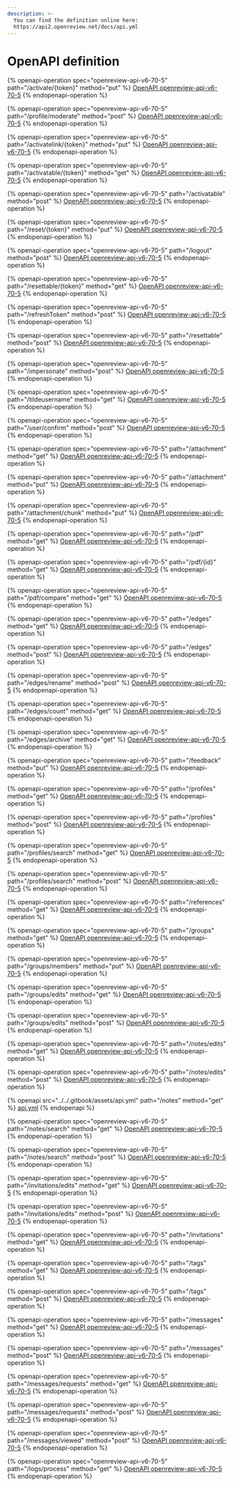```yaml
---
description: >-
  You can find the definition online here:
  https://api2.openreview.net/docs/api.yml
---
```


# OpenAPI definition

{% openapi-operation spec="openreview-api-v6-70-5" path="/activate/{token}" method="put" %}
[OpenAPI openreview-api-v6-70-5](https://api2.openreview.net/docs/api.yml)
{% endopenapi-operation %}

{% openapi-operation spec="openreview-api-v6-70-5" path="/profile/moderate" method="post" %}
[OpenAPI openreview-api-v6-70-5](https://api2.openreview.net/docs/api.yml)
{% endopenapi-operation %}

{% openapi-operation spec="openreview-api-v6-70-5" path="/activatelink/{token}" method="put" %}
[OpenAPI openreview-api-v6-70-5](https://api2.openreview.net/docs/api.yml)
{% endopenapi-operation %}

{% openapi-operation spec="openreview-api-v6-70-5" path="/activatable/{token}" method="get" %}
[OpenAPI openreview-api-v6-70-5](https://api2.openreview.net/docs/api.yml)
{% endopenapi-operation %}

{% openapi-operation spec="openreview-api-v6-70-5" path="/activatable" method="post" %}
[OpenAPI openreview-api-v6-70-5](https://api2.openreview.net/docs/api.yml)
{% endopenapi-operation %}

{% openapi-operation spec="openreview-api-v6-70-5" path="/reset/{token}" method="put" %}
[OpenAPI openreview-api-v6-70-5](https://api2.openreview.net/docs/api.yml)
{% endopenapi-operation %}

{% openapi-operation spec="openreview-api-v6-70-5" path="/logout" method="post" %}
[OpenAPI openreview-api-v6-70-5](https://api2.openreview.net/docs/api.yml)
{% endopenapi-operation %}

{% openapi-operation spec="openreview-api-v6-70-5" path="/resettable/{token}" method="get" %}
[OpenAPI openreview-api-v6-70-5](https://api2.openreview.net/docs/api.yml)
{% endopenapi-operation %}

{% openapi-operation spec="openreview-api-v6-70-5" path="/refreshToken" method="post" %}
[OpenAPI openreview-api-v6-70-5](https://api2.openreview.net/docs/api.yml)
{% endopenapi-operation %}

{% openapi-operation spec="openreview-api-v6-70-5" path="/resettable" method="post" %}
[OpenAPI openreview-api-v6-70-5](https://api2.openreview.net/docs/api.yml)
{% endopenapi-operation %}

{% openapi-operation spec="openreview-api-v6-70-5" path="/impersonate" method="post" %}
[OpenAPI openreview-api-v6-70-5](https://api2.openreview.net/docs/api.yml)
{% endopenapi-operation %}

{% openapi-operation spec="openreview-api-v6-70-5" path="/tildeusername" method="get" %}
[OpenAPI openreview-api-v6-70-5](https://api2.openreview.net/docs/api.yml)
{% endopenapi-operation %}

{% openapi-operation spec="openreview-api-v6-70-5" path="/user/confirm" method="post" %}
[OpenAPI openreview-api-v6-70-5](https://api2.openreview.net/docs/api.yml)
{% endopenapi-operation %}

{% openapi-operation spec="openreview-api-v6-70-5" path="/attachment" method="get" %}
[OpenAPI openreview-api-v6-70-5](https://api2.openreview.net/docs/api.yml)
{% endopenapi-operation %}

{% openapi-operation spec="openreview-api-v6-70-5" path="/attachment" method="put" %}
[OpenAPI openreview-api-v6-70-5](https://api2.openreview.net/docs/api.yml)
{% endopenapi-operation %}

{% openapi-operation spec="openreview-api-v6-70-5" path="/attachment/chunk" method="put" %}
[OpenAPI openreview-api-v6-70-5](https://api2.openreview.net/docs/api.yml)
{% endopenapi-operation %}

{% openapi-operation spec="openreview-api-v6-70-5" path="/pdf" method="get" %}
[OpenAPI openreview-api-v6-70-5](https://api2.openreview.net/docs/api.yml)
{% endopenapi-operation %}

{% openapi-operation spec="openreview-api-v6-70-5" path="/pdf/{id}" method="get" %}
[OpenAPI openreview-api-v6-70-5](https://api2.openreview.net/docs/api.yml)
{% endopenapi-operation %}

{% openapi-operation spec="openreview-api-v6-70-5" path="/pdf/compare" method="get" %}
[OpenAPI openreview-api-v6-70-5](https://api2.openreview.net/docs/api.yml)
{% endopenapi-operation %}

{% openapi-operation spec="openreview-api-v6-70-5" path="/edges" method="get" %}
[OpenAPI openreview-api-v6-70-5](https://api2.openreview.net/docs/api.yml)
{% endopenapi-operation %}

{% openapi-operation spec="openreview-api-v6-70-5" path="/edges" method="post" %}
[OpenAPI openreview-api-v6-70-5](https://api2.openreview.net/docs/api.yml)
{% endopenapi-operation %}

{% openapi-operation spec="openreview-api-v6-70-5" path="/edges/rename" method="post" %}
[OpenAPI openreview-api-v6-70-5](https://api2.openreview.net/docs/api.yml)
{% endopenapi-operation %}

{% openapi-operation spec="openreview-api-v6-70-5" path="/edges/count" method="get" %}
[OpenAPI openreview-api-v6-70-5](https://api2.openreview.net/docs/api.yml)
{% endopenapi-operation %}

{% openapi-operation spec="openreview-api-v6-70-5" path="/edges/archive" method="get" %}
[OpenAPI openreview-api-v6-70-5](https://api2.openreview.net/docs/api.yml)
{% endopenapi-operation %}

{% openapi-operation spec="openreview-api-v6-70-5" path="/feedback" method="put" %}
[OpenAPI openreview-api-v6-70-5](https://api2.openreview.net/docs/api.yml)
{% endopenapi-operation %}

{% openapi-operation spec="openreview-api-v6-70-5" path="/profiles" method="get" %}
[OpenAPI openreview-api-v6-70-5](https://api2.openreview.net/docs/api.yml)
{% endopenapi-operation %}

{% openapi-operation spec="openreview-api-v6-70-5" path="/profiles" method="post" %}
[OpenAPI openreview-api-v6-70-5](https://api2.openreview.net/docs/api.yml)
{% endopenapi-operation %}

{% openapi-operation spec="openreview-api-v6-70-5" path="/profiles/search" method="get" %}
[OpenAPI openreview-api-v6-70-5](https://api2.openreview.net/docs/api.yml)
{% endopenapi-operation %}

{% openapi-operation spec="openreview-api-v6-70-5" path="/profiles/search" method="post" %}
[OpenAPI openreview-api-v6-70-5](https://api2.openreview.net/docs/api.yml)
{% endopenapi-operation %}

{% openapi-operation spec="openreview-api-v6-70-5" path="/references" method="get" %}
[OpenAPI openreview-api-v6-70-5](https://api2.openreview.net/docs/api.yml)
{% endopenapi-operation %}

{% openapi-operation spec="openreview-api-v6-70-5" path="/groups" method="get" %}
[OpenAPI openreview-api-v6-70-5](https://api2.openreview.net/docs/api.yml)
{% endopenapi-operation %}

{% openapi-operation spec="openreview-api-v6-70-5" path="/groups/members" method="put" %}
[OpenAPI openreview-api-v6-70-5](https://api2.openreview.net/docs/api.yml)
{% endopenapi-operation %}

{% openapi-operation spec="openreview-api-v6-70-5" path="/groups/edits" method="get" %}
[OpenAPI openreview-api-v6-70-5](https://api2.openreview.net/docs/api.yml)
{% endopenapi-operation %}

{% openapi-operation spec="openreview-api-v6-70-5" path="/groups/edits" method="post" %}
[OpenAPI openreview-api-v6-70-5](https://api2.openreview.net/docs/api.yml)
{% endopenapi-operation %}

{% openapi-operation spec="openreview-api-v6-70-5" path="/notes/edits" method="get" %}
[OpenAPI openreview-api-v6-70-5](https://api2.openreview.net/docs/api.yml)
{% endopenapi-operation %}

{% openapi-operation spec="openreview-api-v6-70-5" path="/notes/edits" method="post" %}
[OpenAPI openreview-api-v6-70-5](https://api2.openreview.net/docs/api.yml)
{% endopenapi-operation %}

{% openapi src="../../.gitbook/assets/api.yml" path="/notes" method="get" %}
[api.yml](../../.gitbook/assets/api.yml)
{% endopenapi %}

{% openapi-operation spec="openreview-api-v6-70-5" path="/notes/search" method="get" %}
[OpenAPI openreview-api-v6-70-5](https://api2.openreview.net/docs/api.yml)
{% endopenapi-operation %}

{% openapi-operation spec="openreview-api-v6-70-5" path="/notes/search" method="post" %}
[OpenAPI openreview-api-v6-70-5](https://api2.openreview.net/docs/api.yml)
{% endopenapi-operation %}

{% openapi-operation spec="openreview-api-v6-70-5" path="/invitations/edits" method="get" %}
[OpenAPI openreview-api-v6-70-5](https://api2.openreview.net/docs/api.yml)
{% endopenapi-operation %}

{% openapi-operation spec="openreview-api-v6-70-5" path="/invitations/edits" method="post" %}
[OpenAPI openreview-api-v6-70-5](https://api2.openreview.net/docs/api.yml)
{% endopenapi-operation %}

{% openapi-operation spec="openreview-api-v6-70-5" path="/invitations" method="get" %}
[OpenAPI openreview-api-v6-70-5](https://api2.openreview.net/docs/api.yml)
{% endopenapi-operation %}

{% openapi-operation spec="openreview-api-v6-70-5" path="/tags" method="get" %}
[OpenAPI openreview-api-v6-70-5](https://api2.openreview.net/docs/api.yml)
{% endopenapi-operation %}

{% openapi-operation spec="openreview-api-v6-70-5" path="/tags" method="post" %}
[OpenAPI openreview-api-v6-70-5](https://api2.openreview.net/docs/api.yml)
{% endopenapi-operation %}

{% openapi-operation spec="openreview-api-v6-70-5" path="/messages" method="get" %}
[OpenAPI openreview-api-v6-70-5](https://api2.openreview.net/docs/api.yml)
{% endopenapi-operation %}

{% openapi-operation spec="openreview-api-v6-70-5" path="/messages" method="post" %}
[OpenAPI openreview-api-v6-70-5](https://api2.openreview.net/docs/api.yml)
{% endopenapi-operation %}

{% openapi-operation spec="openreview-api-v6-70-5" path="/messages/requests" method="get" %}
[OpenAPI openreview-api-v6-70-5](https://api2.openreview.net/docs/api.yml)
{% endopenapi-operation %}

{% openapi-operation spec="openreview-api-v6-70-5" path="/messages/requests" method="post" %}
[OpenAPI openreview-api-v6-70-5](https://api2.openreview.net/docs/api.yml)
{% endopenapi-operation %}

{% openapi-operation spec="openreview-api-v6-70-5" path="/messages/viewed" method="post" %}
[OpenAPI openreview-api-v6-70-5](https://api2.openreview.net/docs/api.yml)
{% endopenapi-operation %}

{% openapi-operation spec="openreview-api-v6-70-5" path="/logs/process" method="get" %}
[OpenAPI openreview-api-v6-70-5](https://api2.openreview.net/docs/api.yml)
{% endopenapi-operation %}
